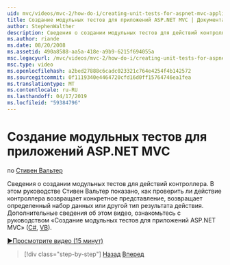 ```yaml
---
uid: mvc/videos/mvc-2/how-do-i/creating-unit-tests-for-aspnet-mvc-applications
title: Создание модульных тестов для приложений ASP.NET MVC | Документация Майкрософт
author: StephenWalther
description: Сведения о создании модульных тестов для действий контроллера. Стивен Вальтер в этом руководстве показано, как протестировать действия контроллера возвращает parti ли...
ms.author: riande
ms.date: 08/20/2008
ms.assetid: 490a8588-aa5a-418e-a9b9-6215f694055a
msc.legacyurl: /mvc/videos/mvc-2/how-do-i/creating-unit-tests-for-aspnet-mvc-applications
msc.type: video
ms.openlocfilehash: a2bed27888c6cadc023321c764e4254f4b142572
ms.sourcegitcommit: 0f1119340e4464720cfd16d0ff15764746ea1fea
ms.translationtype: MT
ms.contentlocale: ru-RU
ms.lasthandoff: 04/17/2019
ms.locfileid: "59384796"
---
```

# <a name="creating-unit-tests-for-aspnet-mvc-applications"></a>Создание модульных тестов для приложений ASP.NET MVC

по [Стивен Вальтер](https://github.com/StephenWalther)

Сведения о создании модульных тестов для действий контроллера. В этом руководстве Стивен Вальтер показано, как проверить ли действие контроллера возвращает конкретное представление, возвращает определенный набор данных или другой тип результата действия. Дополнительные сведения об этом видео, ознакомьтесь с руководством «Создание модульных тестов для приложений ASP.NET MVC» ([C#](../../../overview/older-versions-1/unit-testing/creating-unit-tests-for-asp-net-mvc-applications-cs.md), [VB](../../../overview/older-versions-1/unit-testing/creating-unit-tests-for-asp-net-mvc-applications-vb.md)).

[&#9654;Просмотрите видео (15 минут)](https://channel9.msdn.com/Blogs/ASP-NET-Site-Videos/creating-unit-tests-for-aspnet-mvc-applications)

> [!div class="step-by-step"]
> [Назад](preventing-javascript-injection-attacks.md)
> [Вперед](creating-custom-html-helpers.md)
